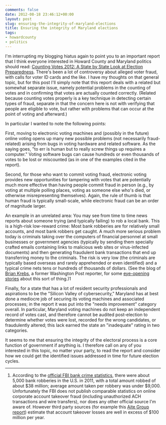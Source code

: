 ```yaml
---
comments: false
date: 2012-08-18 23:46:12+00:00
layout: post
slug: ensuring-the-integrity-of-maryland-elections
title: Ensuring the integrity of Maryland elections
tags:
- howardcounty
- politics
---
```


I'm interrupting my blogging hiatus again to point you to an important report that I think everyone interested in Howard County and Maryland politics should read: [Counting Votes 2012: A State by State Look at Election Preparedness](http://countingvotes.org/). There's been a lot of controversy about alleged voter fraud, with calls for voter ID cards and the like. I have my thoughts on that general topic, but for this post I'll simply note that this report deals with a related but somewhat separate issue, namely potential problems in the counting of votes and in confirming that votes are actually counted correctly. (Related because counting votes properly is a key technique in detecting certain types of fraud, separate in that the concern here is not with verifying that people are eligible to vote, but rather with problems that can occur at the point of voting and afterward.)

In particular I wanted to note the following points:

First, moving to electronic voting machines and (possibly in the future) online voting opens up many new possible problems (not necessarily fraud-related) arising from bugs in voting hardware and related software. As the saying goes, "to err is human but to really screw things up requires a computer." Voting software bugs can cause hundreds or even thousands of votes to be lost or miscounted (as in one of the examples cited in the report).

Second, for those who want to commit voting fraud, electronic voting provides new opportunities for tampering with votes that are potentially much more effective than having people commit fraud in person (e.g., by voting at multiple polling places, voting as someone else who's died, or otherwise misrepresenting themselves). Again, the rule of thumb is that human fraud is typically small-scale, while electronic fraud can be an order of magnitude larger.

An example in an unrelated area: You may see from time to time news reports about someone trying (and typically failing) to rob a local bank. This is a high-risk low-reward crime: Most bank robberies are for relatively small accounts, and most bank robbers get caught. A much more serious problem today is criminals taking over the computers of financial personnel at small businesses or government agencies (typically by sending them specially crafted emails containing links to malicious web sites or virus-infected documents) and then generating fraudulent bank transactions that end up transferring money to the criminals. The risk is very low (the criminals are typically based overseas and rarely apprehended or even identified) and a typical crime nets tens or hundreds of thousands of dollars. (See the blog of [Brian Krebs](http://krebsonsecurity.com/), a former Washington Post reporter, for some [eye-opening stories](http://krebsonsecurity.com/2012/08/uptick-in-cyber-attacks-on-small-businesses/) about this sort of thing.)1

Finally, for a state that has a lot of resident security professionals and aspirations to be the "Silicon Valley of cybersecurity," Maryland has at best done a mediocre job of securing its voting machines and associated processes; in the report it was put into the "needs improvement" category overall. In particular, Maryland voting machines do not keep an independent record of votes cast, and therefore cannot be audited post-election to determine whether votes were lost, recorded for the wrong candidates, or fraudulently altered; this lack earned the state an "inadequate" rating in two categories.

It seems to me that ensuring the integrity of the electoral process is a core function of government if anything is. I therefore call on any of you interested in this topic, no matter your party, to read the report and consider how we could get the identified issues addressed in time for future election cycles.



* * *



1. According to the [official FBI bank crime statistics](http://www.fbi.gov/stats-services/publications/bank-crime-statistics-2011/bank-crime-statistics-2011), there were about 5,000 bank robberies in the U.S. in 2011, with a total amount robbed of about $38 million; average amount taken per robbery was under $9,000. Unfortunately the FBI does not publish comparable statistics on online corporate account takeover fraud (including unauthorized ACH transactions and wire transfers), nor does any other official source I'm aware of. However third party sources (for example this [Aite Group report](http://www.aitegroup.com/Reports/ReportDetail.aspx?recordItemID=844)) estimate that account takeover losses are well in excess of $100 million per year.
